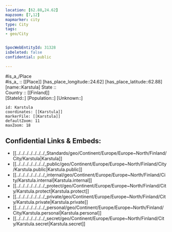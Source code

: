 ```yaml
---
location: [62.88,24.62] 
mapzoom: [7,12] 
mapmarker: city 
type: City
tags:
- geo/City


SpocWebEntityId: 31328
isDeleted: false
confidential: public

---
```

#is_a_/Place  
#is_a_ :: [[Place]] 
[has_place_longitude::24.62] 
[has_place_latitude::62.88] 
[name::Karstula] 
State ::  
Country :: [[Finland]]  
[StateId::] 
[Population::] 
[Unknown::] 


```leaflet
id: Karstula
coordinates: [[Karstula]] 
markerFile: [[Karstula]] 
defaultZoom: 11 
maxZoom: 18
```


## Confidential Links & Embeds: 
- [[../../../../../../../_Standards/geo/Continent/Europe/Europe~North/Finland/City/Karstula|Karstula]] 
- [[../../../../../../../_public/geo/Continent/Europe/Europe~North/Finland/City/Karstula.public|Karstula.public]] 
- [[../../../../../../../_internal/geo/Continent/Europe/Europe~North/Finland/City/Karstula.internal|Karstula.internal]] 
- [[../../../../../../../_protect/geo/Continent/Europe/Europe~North/Finland/City/Karstula.protect|Karstula.protect]] 
- [[../../../../../../../_private/geo/Continent/Europe/Europe~North/Finland/City/Karstula.private|Karstula.private]] 
- [[../../../../../../../_personal/geo/Continent/Europe/Europe~North/Finland/City/Karstula.personal|Karstula.personal]] 
- [[../../../../../../../_secret/geo/Continent/Europe/Europe~North/Finland/City/Karstula.secret|Karstula.secret]] 
